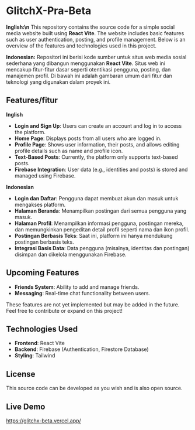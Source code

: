 # GlitchX-Pra-Beta
**Inglish:\n**
This repository contains the source code for a simple social media website built using **React Vite**. The website includes basic features such as user authentication, posting, and profile management. Below is an overview of the features and technologies used in this project.

**Indonesian:**
Repositori ini berisi kode sumber untuk situs web media sosial sederhana yang dibangun menggunakan **React Vite**. Situs web ini mencakup fitur-fitur dasar seperti otentikasi pengguna, posting, dan manajemen profil. Di bawah ini adalah gambaran umum dari fitur dan teknologi yang digunakan dalam proyek ini.

## Features/fitur
**Inglish**
- **Login and Sign Up**: Users can create an account and log in to access the platform.
- **Home Page**: Displays posts from all users who are logged in.
- **Profile Page**: Shows user information, their posts, and allows editing profile details such as name and profile icon.
- **Text-Based Posts**: Currently, the platform only supports text-based posts.
- **Firebase Integration**: User data (e.g., identities and posts) is stored and managed using Firebase.

**Indonesian**
- **Login dan Daftar**: Pengguna dapat membuat akun dan masuk untuk mengakses platform.
- **Halaman Beranda**: Menampilkan postingan dari semua pengguna yang masuk.
- **Halaman Profil**: Menampilkan informasi pengguna, postingan mereka, dan memungkinkan pengeditan detail profil seperti nama dan ikon profil.
- **Postingan Berbasis Teks**: Saat ini, platform ini hanya mendukung postingan berbasis teks.
- **Integrasi Basis Data**: Data pengguna (misalnya, identitas dan postingan) disimpan dan dikelola menggunakan Firebase.

## Upcoming Features

- **Friends System**: Ability to add and manage friends.
- **Messaging**: Real-time chat functionality between users.

These features are not yet implemented but may be added in the future. Feel free to contribute or expand on this project!

## Technologies Used

- **Frontend**: React Vite
- **Backend**: Firebase (Authentication, Firestore Database)
- **Styling**: Tailwind

## License

This source code can be developed as you wish and is also open source.

## Live Demo
https://glitchx-beta.vercel.app/
